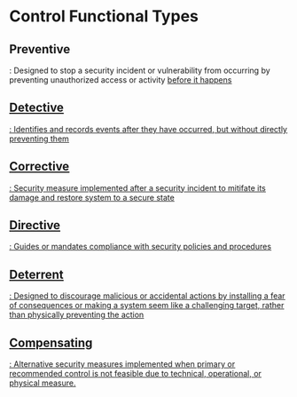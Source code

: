 # Control Functional Types

## Preventive
 : Designed to stop a security incident or vulnerability from occurring by preventing unauthorized access or activity <u>before<u> it happens


## Detective
 : Identifies and records events <u>after they have occurred<u>, but <u>without<u> directly preventing them


## Corrective
 : Security measure implemented <u>after a security incident<u> to mitifate its damage and restore system to a secure state


## Directive
 : Guides or mandates compliance with security policies and procedures


## Deterrent
 : Designed to discourage malicious or accidental actions by installing a fear of consequences or making a system seem like a challenging target, rather than physically preventing the action


## Compensating
 : Alternative security measures implemented when primary or recommended control is not feasible due to technical, operational, or physical measure.
